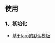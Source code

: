 ## 使用
### 1、初始化

* [基于taro的默认模板](https://github.com/yang1212/build-demo/tree/master/4%E3%80%81%E5%B0%8F%E7%A8%8B%E5%BA%8F/uniapp-demo)